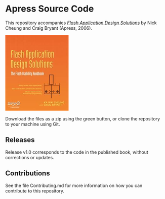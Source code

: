 # Apress Source Code

This repository accompanies [*Flash Application Design Solutions*](http://www.apress.com/9781590595947) by Nick Cheung and Craig Bryant (Apress, 2006).

![Cover image](9781590595947.jpg)

Download the files as a zip using the green button, or clone the repository to your machine using Git.

## Releases

Release v1.0 corresponds to the code in the published book, without corrections or updates.

## Contributions

See the file Contributing.md for more information on how you can contribute to this repository.
